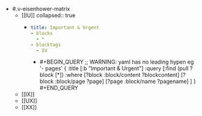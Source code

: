 - #.v-eisenhower-matrix
	- [[IU]]
	  collapsed:: true
		- ```yaml
		  title: Important & Urgent
		  - blocks
		  	- *
		  - blocktags
		  	- IU
		  ```
			- #+BEGIN_QUERY
			  ;; WARNING: yaml has no leading hypen eg '- pages'
			  {
			  :title [:b "Important & Urgent"]
			  :query [:find (pull ?block [*])
			  :where
			  [?block :block/content ?blockcontent]
			  [?block :block/page ?page]
			  [?page :block/name ?pagename]
			  ]
			  }
			  #+END_QUERY
	- [[IX]]
	- [[UX]]
	- [[XX]]